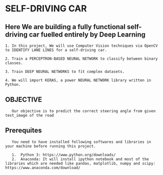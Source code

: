 # SELF-DRIVING CAR

   ## Here We are building a fully functional self-driving car fuelled entirely by Deep Learning 
   
    1. In this project, We will use Computer Vision techniques via OpenCV to IDENTIFY LANE LINES for a self-driving car.
	
	2. Train a PERCEPTRON-BASED NEURAL NETWORK to classify between binary classes.
	
	3. Train DEEP NEURAL NETWORKS to fit complex datasets.
	
	4. We will import KERAS, a power NEURAL NETWORK library written in Python.
	
   ## OBJECTIVE
    
	   Our objective is to predict the correct steering angle from given test_image of the road
	   
   ## Prerequites  
    
	   You need to have installed following softwares and libraries in your machine before running this project.
	   
	   1.  Python 3: https://www.python.org/downloads/
       2.  Anaconda: It will install ipython notebook and most of the libraries which are needed like pandas, matplotlib, numpy and scipy: https://www.anaconda.com/download/
